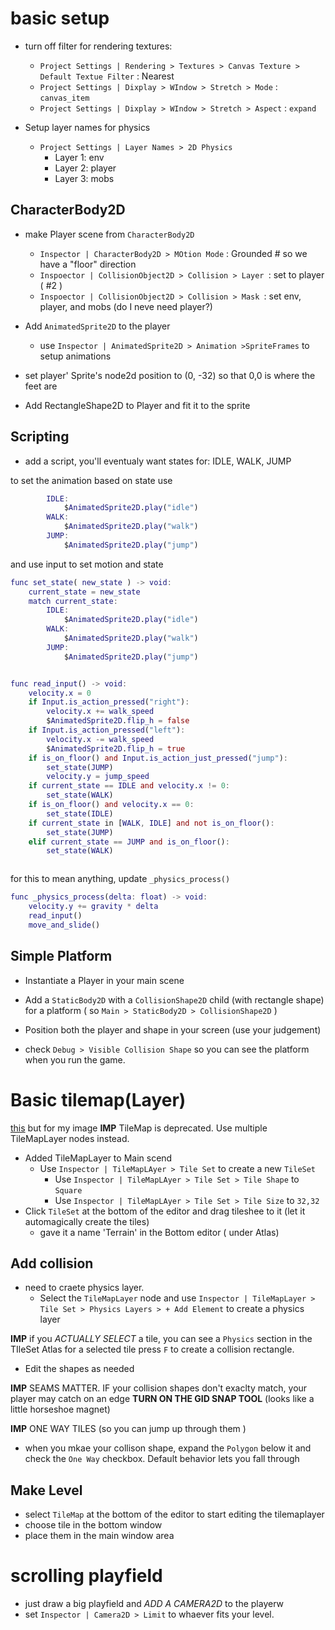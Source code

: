 # basic setup

* turn off filter for rendering textures:
  * `Project Settings | Rendering > Textures > Canvas Texture > Default Textue Filter` : Nearest
  * `Project Settings | Dixplay > WIndow > Stretch > Mode` : `canvas_item`
  * `Project Settings | Dixplay > WIndow > Stretch > Aspect` : `expand`
  

* Setup layer names for physics
  * `Project Settings | Layer Names > 2D Physics` 
    * Layer 1: env
    * Layer 2: player
    * Layer 3: mobs

## CharacterBody2D
* make Player scene from `CharacterBody2D`
  * `Inspector | CharacterBody2D > MOtion Mode` : Grounded  # so we have a "floor" direction
  * `Inspoector | CollisionObject2D > Collision > Layer `: set to player ( #2 )
  * `Inspoector | CollisionObject2D > Collision > Mask `: set env, player, and mobs 
        (do I neve need player?)

* Add `AnimatedSprite2D` to the player
  * use `Inspector | AnimatedSprite2D > Animation >SpriteFrames` to setup 
    animations

* set player' Sprite's node2d position to (0, -32) so that 0,0 is where the feet are


* Add RectangleShape2D to Player and fit it to the sprite

## Scripting
* add a script, you'll eventualy want states for: IDLE, WALK, JUMP

to set the animation based on state use 
```gd
		IDLE:
			$AnimatedSprite2D.play("idle")
		WALK:
			$AnimatedSprite2D.play("walk")
		JUMP:
			$AnimatedSprite2D.play("jump")
```

and use input to set motion and state

```gd
func set_state( new_state ) -> void:
	current_state = new_state
	match current_state:
		IDLE:
			$AnimatedSprite2D.play("idle")
		WALK:
			$AnimatedSprite2D.play("walk")
		JUMP:
			$AnimatedSprite2D.play("jump")


func read_input() -> void:
	velocity.x = 0
	if Input.is_action_pressed("right"):
		velocity.x += walk_speed
		$AnimatedSprite2D.flip_h = false
	if Input.is_action_pressed("left"):
		velocity.x -= walk_speed
		$AnimatedSprite2D.flip_h = true
	if is_on_floor() and Input.is_action_just_pressed("jump"):
		set_state(JUMP)
		velocity.y = jump_speed
	if current_state == IDLE and velocity.x != 0:
		set_state(WALK)
	if is_on_floor() and velocity.x == 0:
		set_state(IDLE)
	if current_state in [WALK, IDLE] and not is_on_floor():
		set_state(JUMP)
	elif current_state == JUMP and is_on_floor():
		set_state(WALK)



```
for this to mean anything, update `_physics_process()`

```gd
func _physics_process(delta: float) -> void:
	velocity.y += gravity * delta
	read_input()
	move_and_slide()
```

## Simple Platform
* Instantiate a Player in your main scene

* Add a `StaticBody2D` with a `CollisionShape2D` child (with rectangle shape) for a platform
  ( so `Main > StaticBody2D > CollisionShape2D`  )

* Position both the player and shape in your screen  (use your judgement)
* check `Debug > Visible Collision Shape` so you can see the platform when you run
  the game.



# Basic tilemap(Layer)
[this](https://docs.godotengine.org/en/stable/tutorials/2d/using_tilesets.html) but for my image
**IMP** TileMap is deprecated. Use multiple TileMapLayer nodes instead.

* Added TileMapLayer to Main scend
  * Use `Inspector | TileMapLAyer > Tile Set` to create a new `TileSet`
    * Use `Inspector | TileMapLAyer > Tile Set > Tile Shape` to `Square`
    * Use `Inspector | TileMapLAyer > Tile Set > Tile Size` to `32,32`
* Click `TileSet` at the bottom of the editor and drag tileshee to it
  (let it automagically create the tiles)
  * gave it a name 'Terrain' in the Bottom editor ( under Atlas)

## Add collision
* need to craete physics layer. 
  * Select the `TileMapLayer` node  and use 
    `Inspector | TileMapLayer > Tile Set > Physics Layers > + Add Element`
     to create a physics layer

**IMP** if you *ACTUALLY SELECT* a tile, you can see a `Physics` section 
in the TIleSet Atlas 
  for a selected tile press `F` to create a collision rectangle. 
  * Edit the shapes as needed

**IMP** SEAMS MATTER. IF your collision shapes don't exaclty match, your player 
may catch on an edge  **TURN ON THE GID SNAP TOOL** (looks like a little horseshoe magnet)

**IMP** ONE WAY TILES (so you can jump up through them )
  * when you mkae your collison shape, expand the `Polygon` below
    it and check the `One Way` checkbox. Default behavior lets you fall through



## Make Level
* select `TileMap` at the bottom of the editor to start editing the tilemaplayer
 * choose tile in the bottom window
 * place them in the main window area






# scrolling playfield
* just draw a big playfield and *ADD A CAMERA2D* to the playerw 
* set `Inspector | Camera2D > Limit` to whaever fits your level.


